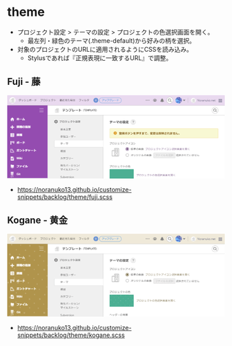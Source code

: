 # theme

- プロジェクト設定 > テーマの設定 > プロジェクトの色選択画面を開く。
  - 最左列・緑色のテーマ(.theme-default)から好みの柄を選択。
- 対象のプロジェクトのURLに適用されるようにCSSを読み込み。
  - Stylusであれば『正規表現に一致するURL』で調整。


## Fuji - 藤

![Image](images/fuji.png)

- https://noranuko13.github.io/customize-snippets/backlog/theme/fuji.scss


## Kogane - 黄金

![Image](images/kogane.png)

- https://noranuko13.github.io/customize-snippets/backlog/theme/kogane.scss
